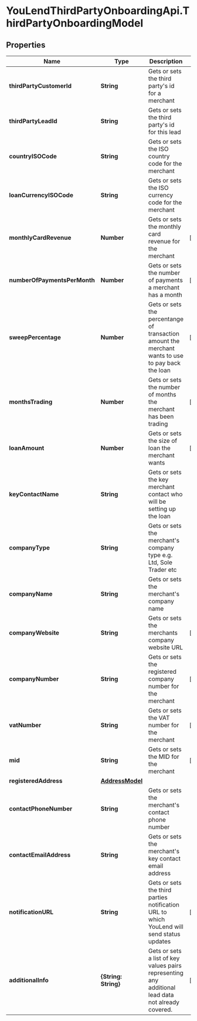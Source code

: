 # YouLendThirdPartyOnboardingApi.ThirdPartyOnboardingModel

## Properties

Name | Type | Description | Notes
------------ | ------------- | ------------- | -------------
**thirdPartyCustomerId** | **String** | Gets or sets the third party&#39;s id for a merchant | 
**thirdPartyLeadId** | **String** | Gets or sets the third party&#39;s id for this lead | 
**countryISOCode** | **String** | Gets or sets the ISO country code for the merchant | 
**loanCurrencyISOCode** | **String** | Gets or sets the ISO currency code for the merchant | 
**monthlyCardRevenue** | **Number** | Gets or sets the monthly card revenue for the merchant | [optional] 
**numberOfPaymentsPerMonth** | **Number** | Gets or sets the number of payments a merchant has a month | [optional] 
**sweepPercentage** | **Number** | Gets or sets the percentange of transaction amount the merchant wants to use to pay back the loan | [optional] 
**monthsTrading** | **Number** | Gets or sets the number of months the merchant has been trading | [optional] 
**loanAmount** | **Number** | Gets or sets the size of loan the merchant wants | [optional] 
**keyContactName** | **String** | Gets or sets the key merchant contact who will be setting up the loan | 
**companyType** | **String** | Gets or sets the merchant&#39;s company type e.g. Ltd, Sole Trader etc | 
**companyName** | **String** | Gets or sets the merchant&#39;s company name | 
**companyWebsite** | **String** | Gets or sets the merchants company website URL | [optional] 
**companyNumber** | **String** | Gets or sets the registered company number for the merchant | [optional] 
**vatNumber** | **String** | Gets or sets the VAT number for the merchant | [optional] 
**mid** | **String** | Gets or sets the MID for the merchant | [optional] 
**registeredAddress** | [**AddressModel**](AddressModel.md) |  | 
**contactPhoneNumber** | **String** | Gets or sets the merchant&#39;s contact phone number | 
**contactEmailAddress** | **String** | Gets or sets the merchant&#39;s key contact email address | 
**notificationURL** | **String** | Gets or sets the third parties notification URL to which YouLend will send status updates | [optional] 
**additionalInfo** | **{String: String}** | Gets or sets a list of key values pairs representing any additional lead data not already covered. | [optional] 


